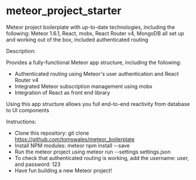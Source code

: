 # meteor_project_starter
Meteor project boilerplate with up-to-date technologies, including the following: Meteor 1.6.1, React, mobx, React Router v4, MongoDB all set up and working out of the box, included authenticated routing 

Description:

Provides a fully-functional Meteor app structure, including the following:

*   Authenticated routing using Meteor's user authentication and React Router v4
*   Integrated Meteor subscription management using mobx
*   Integration of React as front end library

Using this app structure allows you full end-to-end reactivity from database to UI components

Instructions:

*   Clone this repository: git clone https://github.com/tomswales/meteor_boilerplate
*   Install NPM modules: meteor npm install --save
*   Run the meteor project using meteor run --settings settings.json
*   To check that authenticated routing is working, add the username: user, and password: 123
*   Have fun building a new Meteor project!
